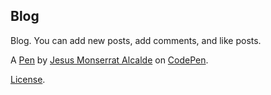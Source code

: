 Blog 
-----
Blog. You can add new posts, add comments, and like posts.

A [Pen](https://codepen.io/jesmontelecor/pen/GNVQGy) by [Jesus Monserrat Alcalde](http://codepen.io/jesmontelecor) on [CodePen](http://codepen.io/).

[License](https://codepen.io/jesmontelecor/pen/GNVQGy/license).
